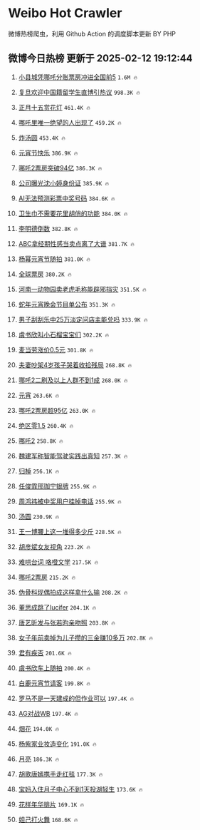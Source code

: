 # Weibo Hot Crawler 



微博热榜爬虫，利用 Github Action 的调度脚本更新 BY PHP 


## 微博今日热榜 更新于 2025-02-12 19:12:44 
1. [小县城凭哪吒分账票房冲进全国前5](https://s.weibo.com/weibo?q=%23%E5%B0%8F%E5%8E%BF%E5%9F%8E%E5%87%AD%E5%93%AA%E5%90%92%E5%88%86%E8%B4%A6%E7%A5%A8%E6%88%BF%E5%86%B2%E8%BF%9B%E5%85%A8%E5%9B%BD%E5%89%8D5%23&t=31&band_rank=1&Refer=top) `1.6M 🔥` 

1. [复旦欢迎中国籍留学生直博引热议](https://s.weibo.com/weibo?q=%23%E5%A4%8D%E6%97%A6%E6%AC%A2%E8%BF%8E%E4%B8%AD%E5%9B%BD%E7%B1%8D%E7%95%99%E5%AD%A6%E7%94%9F%E7%9B%B4%E5%8D%9A%E5%BC%95%E7%83%AD%E8%AE%AE%23&t=31&band_rank=2&Refer=top) `998.3K 🔥` 

1. [正月十五赏花灯](https://s.weibo.com/weibo?q=%23%E6%AD%A3%E6%9C%88%E5%8D%81%E4%BA%94%E8%B5%8F%E8%8A%B1%E7%81%AF%23&t=31&band_rank=3&Refer=top) `461.4K 🔥` 

1. [哪吒里唯一绝望的人出现了](https://s.weibo.com/weibo?q=%E5%93%AA%E5%90%92%E9%87%8C%E5%94%AF%E4%B8%80%E7%BB%9D%E6%9C%9B%E7%9A%84%E4%BA%BA%E5%87%BA%E7%8E%B0%E4%BA%86&t=31&band_rank=4&Refer=top) `459.2K 🔥` 

1. [炸汤圆](https://s.weibo.com/weibo?q=%E7%82%B8%E6%B1%A4%E5%9C%86&t=31&band_rank=5&Refer=top) `453.4K 🔥` 

1. [元宵节快乐](https://s.weibo.com/weibo?q=%23%E5%85%83%E5%AE%B5%E8%8A%82%E5%BF%AB%E4%B9%90%23&t=31&band_rank=6&Refer=top) `386.9K 🔥` 

1. [哪吒2票房突破94亿](https://s.weibo.com/weibo?q=%23%E5%93%AA%E5%90%922%E7%A5%A8%E6%88%BF%E7%AA%81%E7%A0%B494%E4%BA%BF%23&t=31&band_rank=7&Refer=top) `386.3K 🔥` 

1. [公司曝光沈小婷身份证](https://s.weibo.com/weibo?q=%23%E5%85%AC%E5%8F%B8%E6%9B%9D%E5%85%89%E6%B2%88%E5%B0%8F%E5%A9%B7%E8%BA%AB%E4%BB%BD%E8%AF%81%23&t=31&band_rank=8&Refer=top) `385.9K 🔥` 

1. [AI无法预测彩票中奖号码](https://s.weibo.com/weibo?q=%23AI%E6%97%A0%E6%B3%95%E9%A2%84%E6%B5%8B%E5%BD%A9%E7%A5%A8%E4%B8%AD%E5%A5%96%E5%8F%B7%E7%A0%81%23&t=31&band_rank=9&Refer=top) `384.6K 🔥` 

1. [卫生巾不需要花里胡俏的功能](https://s.weibo.com/weibo?q=%23%E5%8D%AB%E7%94%9F%E5%B7%BE%E4%B8%8D%E9%9C%80%E8%A6%81%E8%8A%B1%E9%87%8C%E8%83%A1%E4%BF%8F%E7%9A%84%E5%8A%9F%E8%83%BD%23&t=31&band_rank=10&Refer=top) `384.0K 🔥` 

1. [李明德倒数](https://s.weibo.com/weibo?q=%23%E6%9D%8E%E6%98%8E%E5%BE%B7%E5%80%92%E6%95%B0%23&t=31&band_rank=11&Refer=top) `382.8K 🔥` 

1. [ABC拿经期性感当卖点离了大谱](https://s.weibo.com/weibo?q=%23ABC%E6%8B%BF%E7%BB%8F%E6%9C%9F%E6%80%A7%E6%84%9F%E5%BD%93%E5%8D%96%E7%82%B9%E7%A6%BB%E4%BA%86%E5%A4%A7%E8%B0%B1%23&t=31&band_rank=12&Refer=top) `381.7K 🔥` 

1. [杨幂元宵节随拍](https://s.weibo.com/weibo?q=%23%E6%9D%A8%E5%B9%82%E5%85%83%E5%AE%B5%E8%8A%82%E9%9A%8F%E6%8B%8D%23&t=31&band_rank=13&Refer=top) `381.0K 🔥` 

1. [全球票房](https://s.weibo.com/weibo?q=%E5%85%A8%E7%90%83%E7%A5%A8%E6%88%BF&t=31&band_rank=14&Refer=top) `380.2K 🔥` 

1. [河南一动物园卖老虎毛称能辟邪挡灾](https://s.weibo.com/weibo?q=%E6%B2%B3%E5%8D%97%E4%B8%80%E5%8A%A8%E7%89%A9%E5%9B%AD%E5%8D%96%E8%80%81%E8%99%8E%E6%AF%9B%E7%A7%B0%E8%83%BD%E8%BE%9F%E9%82%AA%E6%8C%A1%E7%81%BE&t=31&band_rank=15&Refer=top) `351.5K 🔥` 

1. [蛇年元宵晚会节目单公布](https://s.weibo.com/weibo?q=%23%E8%9B%87%E5%B9%B4%E5%85%83%E5%AE%B5%E6%99%9A%E4%BC%9A%E8%8A%82%E7%9B%AE%E5%8D%95%E5%85%AC%E5%B8%83%23&t=31&band_rank=16&Refer=top) `351.3K 🔥` 

1. [男子刮刮乐中25万淡定问店主能兑吗](https://s.weibo.com/weibo?q=%23%E7%94%B7%E5%AD%90%E5%88%AE%E5%88%AE%E4%B9%90%E4%B8%AD25%E4%B8%87%E6%B7%A1%E5%AE%9A%E9%97%AE%E5%BA%97%E4%B8%BB%E8%83%BD%E5%85%91%E5%90%97%23&t=31&band_rank=17&Refer=top) `333.9K 🔥` 

1. [虞书欣叫小石榴宝宝们](https://s.weibo.com/weibo?q=%23%E8%99%9E%E4%B9%A6%E6%AC%A3%E5%8F%AB%E5%B0%8F%E7%9F%B3%E6%A6%B4%E5%AE%9D%E5%AE%9D%E4%BB%AC%23&t=31&band_rank=18&Refer=top) `302.2K 🔥` 

1. [麦当劳涨价0.5元](https://s.weibo.com/weibo?q=%23%E9%BA%A6%E5%BD%93%E5%8A%B3%E6%B6%A8%E4%BB%B70.5%E5%85%83%23&t=31&band_rank=19&Refer=top) `301.8K 🔥` 

1. [夫妻吵架4岁孩子哭着收拾残局](https://s.weibo.com/weibo?q=%23%E5%A4%AB%E5%A6%BB%E5%90%B5%E6%9E%B64%E5%B2%81%E5%AD%A9%E5%AD%90%E5%93%AD%E7%9D%80%E6%94%B6%E6%8B%BE%E6%AE%8B%E5%B1%80%23&t=31&band_rank=20&Refer=top) `268.8K 🔥` 

1. [哪吒2二刷及以上人群不到1成](https://s.weibo.com/weibo?q=%23%E5%93%AA%E5%90%922%E4%BA%8C%E5%88%B7%E5%8F%8A%E4%BB%A5%E4%B8%8A%E4%BA%BA%E7%BE%A4%E4%B8%8D%E5%88%B01%E6%88%90%23&t=31&band_rank=21&Refer=top) `268.0K 🔥` 

1. [元宵](https://s.weibo.com/weibo?q=%E5%85%83%E5%AE%B5&t=31&band_rank=22&Refer=top) `263.6K 🔥` 

1. [哪吒2票房超95亿](https://s.weibo.com/weibo?q=%23%E5%93%AA%E5%90%922%E7%A5%A8%E6%88%BF%E8%B6%8595%E4%BA%BF%23&t=31&band_rank=23&Refer=top) `263.0K 🔥` 

1. [绝区零1.5](https://s.weibo.com/weibo?q=%23%E7%BB%9D%E5%8C%BA%E9%9B%B61.5%23&t=31&band_rank=24&Refer=top) `260.4K 🔥` 

1. [哪吒2](https://s.weibo.com/weibo?q=%E5%93%AA%E5%90%922&t=31&band_rank=25&Refer=top) `258.8K 🔥` 

1. [魏建军称智能驾驶实践出真知](https://s.weibo.com/weibo?q=%23%E9%AD%8F%E5%BB%BA%E5%86%9B%E7%A7%B0%E6%99%BA%E8%83%BD%E9%A9%BE%E9%A9%B6%E5%AE%9E%E8%B7%B5%E5%87%BA%E7%9C%9F%E7%9F%A5%23&t=31&band_rank=26&Refer=top) `257.3K 🔥` 

1. [归棹](https://s.weibo.com/weibo?q=%E5%BD%92%E6%A3%B9&t=31&band_rank=27&Refer=top) `256.1K 🔥` 

1. [任俊霏邢珈宁银牌](https://s.weibo.com/weibo?q=%E4%BB%BB%E4%BF%8A%E9%9C%8F%E9%82%A2%E7%8F%88%E5%AE%81%E9%93%B6%E7%89%8C&t=31&band_rank=28&Refer=top) `255.9K 🔥` 

1. [周鸿祎被中奖用户挂掉电话](https://s.weibo.com/weibo?q=%23%E5%91%A8%E9%B8%BF%E7%A5%8E%E8%A2%AB%E4%B8%AD%E5%A5%96%E7%94%A8%E6%88%B7%E6%8C%82%E6%8E%89%E7%94%B5%E8%AF%9D%23&t=31&band_rank=29&Refer=top) `255.9K 🔥` 

1. [汤圆](https://s.weibo.com/weibo?q=%23%E6%B1%A4%E5%9C%86%23&t=31&band_rank=30&Refer=top) `230.9K 🔥` 

1. [王一博腰上这一堆得多少斤](https://s.weibo.com/weibo?q=%23%E7%8E%8B%E4%B8%80%E5%8D%9A%E8%85%B0%E4%B8%8A%E8%BF%99%E4%B8%80%E5%A0%86%E5%BE%97%E5%A4%9A%E5%B0%91%E6%96%A4%23&t=31&band_rank=31&Refer=top) `228.5K 🔥` 

1. [胡彦斌女友视角](https://s.weibo.com/weibo?q=%E8%83%A1%E5%BD%A6%E6%96%8C%E5%A5%B3%E5%8F%8B%E8%A7%86%E8%A7%92&t=31&band_rank=32&Refer=top) `223.2K 🔥` 

1. [难哄台词 咯噔文学](https://s.weibo.com/weibo?q=%E9%9A%BE%E5%93%84%E5%8F%B0%E8%AF%8D%20%E5%92%AF%E5%99%94%E6%96%87%E5%AD%A6&t=31&band_rank=33&Refer=top) `217.5K 🔥` 

1. [哪吒2票房](https://s.weibo.com/weibo?q=%E5%93%AA%E5%90%922%E7%A5%A8%E6%88%BF&t=31&band_rank=34&Refer=top) `215.2K 🔥` 

1. [伪骨科现偶拍成这样拿什么输](https://s.weibo.com/weibo?q=%E4%BC%AA%E9%AA%A8%E7%A7%91%E7%8E%B0%E5%81%B6%E6%8B%8D%E6%88%90%E8%BF%99%E6%A0%B7%E6%8B%BF%E4%BB%80%E4%B9%88%E8%BE%93&t=31&band_rank=35&Refer=top) `208.2K 🔥` 

1. [董思成跳了lucifer](https://s.weibo.com/weibo?q=%23%E8%91%A3%E6%80%9D%E6%88%90%E8%B7%B3%E4%BA%86lucifer%23&t=31&band_rank=36&Refer=top) `204.1K 🔥` 

1. [唐艺昕发与张若昀亲吻照](https://s.weibo.com/weibo?q=%23%E5%94%90%E8%89%BA%E6%98%95%E5%8F%91%E4%B8%8E%E5%BC%A0%E8%8B%A5%E6%98%80%E4%BA%B2%E5%90%BB%E7%85%A7%23&t=31&band_rank=37&Refer=top) `203.8K 🔥` 

1. [女子年前卖掉为儿子攒的三金赚10多万](https://s.weibo.com/weibo?q=%23%E5%A5%B3%E5%AD%90%E5%B9%B4%E5%89%8D%E5%8D%96%E6%8E%89%E4%B8%BA%E5%84%BF%E5%AD%90%E6%94%92%E7%9A%84%E4%B8%89%E9%87%91%E8%B5%9A10%E5%A4%9A%E4%B8%87%23&t=31&band_rank=38&Refer=top) `202.8K 🔥` 

1. [君有疾否](https://s.weibo.com/weibo?q=%E5%90%9B%E6%9C%89%E7%96%BE%E5%90%A6&t=31&band_rank=39&Refer=top) `201.6K 🔥` 

1. [虞书欣车上随拍](https://s.weibo.com/weibo?q=%23%E8%99%9E%E4%B9%A6%E6%AC%A3%E8%BD%A6%E4%B8%8A%E9%9A%8F%E6%8B%8D%23&t=31&band_rank=40&Refer=top) `200.4K 🔥` 

1. [白鹿元宵节请客](https://s.weibo.com/weibo?q=%23%E7%99%BD%E9%B9%BF%E5%85%83%E5%AE%B5%E8%8A%82%E8%AF%B7%E5%AE%A2%23&t=31&band_rank=41&Refer=top) `199.8K 🔥` 

1. [罗马不是一天建成的但作业可以](https://s.weibo.com/weibo?q=%E7%BD%97%E9%A9%AC%E4%B8%8D%E6%98%AF%E4%B8%80%E5%A4%A9%E5%BB%BA%E6%88%90%E7%9A%84%E4%BD%86%E4%BD%9C%E4%B8%9A%E5%8F%AF%E4%BB%A5&t=31&band_rank=42&Refer=top) `197.4K 🔥` 

1. [AG对战WB](https://s.weibo.com/weibo?q=AG%E5%AF%B9%E6%88%98WB&t=31&band_rank=43&Refer=top) `197.4K 🔥` 

1. [烟花](https://s.weibo.com/weibo?q=%E7%83%9F%E8%8A%B1&t=31&band_rank=44&Refer=top) `194.0K 🔥` 

1. [杨紫家业妆造变化](https://s.weibo.com/weibo?q=%23%E6%9D%A8%E7%B4%AB%E5%AE%B6%E4%B8%9A%E5%A6%86%E9%80%A0%E5%8F%98%E5%8C%96%23&t=31&band_rank=45&Refer=top) `191.0K 🔥` 

1. [月亮](https://s.weibo.com/weibo?q=%E6%9C%88%E4%BA%AE&t=31&band_rank=46&Refer=top) `186.3K 🔥` 

1. [胡歌唐嫣携手走红毯](https://s.weibo.com/weibo?q=%23%E8%83%A1%E6%AD%8C%E5%94%90%E5%AB%A3%E6%90%BA%E6%89%8B%E8%B5%B0%E7%BA%A2%E6%AF%AF%23&t=31&band_rank=47&Refer=top) `177.3K 🔥` 

1. [宝妈入住月子中心不到1天投湖轻生](https://s.weibo.com/weibo?q=%23%E5%AE%9D%E5%A6%88%E5%85%A5%E4%BD%8F%E6%9C%88%E5%AD%90%E4%B8%AD%E5%BF%83%E4%B8%8D%E5%88%B01%E5%A4%A9%E6%8A%95%E6%B9%96%E8%BD%BB%E7%94%9F%23&t=31&band_rank=48&Refer=top) `173.6K 🔥` 

1. [花样年华排片](https://s.weibo.com/weibo?q=%23%E8%8A%B1%E6%A0%B7%E5%B9%B4%E5%8D%8E%E6%8E%92%E7%89%87%23&t=31&band_rank=49&Refer=top) `169.1K 🔥` 

1. [妲己打火舞](https://s.weibo.com/weibo?q=%E5%A6%B2%E5%B7%B1%E6%89%93%E7%81%AB%E8%88%9E&t=31&band_rank=50&Refer=top) `168.6K 🔥` 

